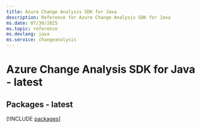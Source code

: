```yaml
---
title: Azure Change Analysis SDK for Java
description: Reference for Azure Change Analysis SDK for Java
ms.date: 07/30/2025
ms.topic: reference
ms.devlang: java
ms.service: changeanalysis
---
```

# Azure Change Analysis SDK for Java - latest
## Packages - latest
[!INCLUDE [packages](change-analysis-index.md)]